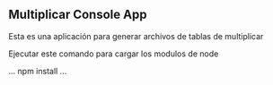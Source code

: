 ## Multiplicar Console App

Esta es una aplicación para generar archivos de tablas de multiplicar

Ejecutar este comando para cargar los modulos de node

...
npm install
...